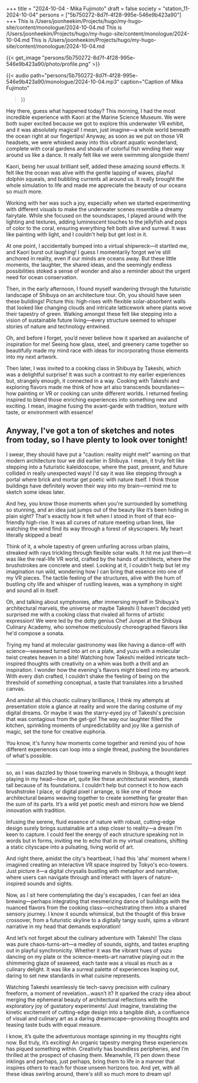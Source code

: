 +++
title = "2024-10-04 - Mika Fujimoto"
draft = false
society = "station_11-2024-10-04"
persons = ["5b750272-8d7f-4f28-995e-546e9b423a90"]
+++
This is /Users/joonheekim/Projects/hugo/my-hugo-site/content/monologue/2024-10-04.md
This is /Users/joonheekim/Projects/hugo/my-hugo-site/content/monologue/2024-10-04.md
This is /Users/joonheekim/Projects/hugo/my-hugo-site/content/monologue/2024-10-04.md

{{< get_image "persons/5b750272-8d7f-4f28-995e-546e9b423a90/photo/profile.png" >}}


{{< audio
    path="persons/5b750272-8d7f-4f28-995e-546e9b423a90/monologue/2024-10-04.mp3" 
    caption="Caption of Mika Fujimoto"
>}}

Hey there, guess what happened today?
This morning, I had the most incredible experience with Kaori at the Marine Science Museum. We were both super excited because we got to explore this underwater VR exhibit, and it was absolutely magical! I mean, just imagine—a whole world beneath the ocean right at our fingertips! Anyway, as soon as we put on those VR headsets, we were whisked away into this vibrant aquatic wonderland, complete with coral gardens and shoals of colorful fish winding their way around us like a dance. It really felt like we were swimming alongside them! 

Kaori, being her usual brilliant self, added these amazing sound effects. It felt like the ocean was alive with the gentle lapping of waves, playful dolphin squeals, and bubbling currents all around us. It really brought the whole simulation to life and made me appreciate the beauty of our oceans so much more.

Working with her was such a joy, especially when we started experimenting with different visuals to make the underwater scenes resemble a dreamy fairytale. While she focused on the soundscapes, I played around with the lighting and textures, adding luminescent touches to the jellyfish and pops of color to the coral, ensuring everything felt both alive and surreal. It was like painting with light, and I couldn't help but get lost in it.

At one point, I accidentally bumped into a virtual shipwreck—it startled me, and Kaori burst out laughing! I guess I momentarily forgot we're still anchored in reality, even if our minds are oceans away. But these little moments, the laughter, the shared ideas, and the seemingly endless possibilities stoked a sense of wonder and also a reminder about the urgent need for ocean conservation.

Then, in the early afternoon, I found myself wandering through the futuristic landscape of Shibuya on an architecture tour. Oh, you should have seen these buildings! Picture this: high-rises with flexible solar-absorbent walls that looked like changing clouds and intricate latticework where plants wove their tapestry of green. Walking amongst these felt like stepping into a vision of sustainable future living—every structure seemed to whisper stories of nature and technology entwined.

Oh, and before I forget, you’d never believe how it sparked an avalanche of inspiration for me! Seeing how glass, steel, and greenery came together so beautifully made my mind race with ideas for incorporating those elements into my next artwork. 

Then later, I was invited to a cooking class in Shibuya by Takeshi, which was a delightful surprise! It was such a contrast to my earlier experiences but, strangely enough, it connected in a way. Cooking with Takeshi and exploring flavors made me think of how art also transcends boundaries—how painting or VR or cooking can unite different worlds. I returned feeling inspired to blend those enriching experiences into something new and exciting. I mean, imagine fusing the avant-garde with tradition, texture with taste, or environment with essence! 

Anyway, I've got a ton of sketches and notes from today, so I have plenty to look over tonight!
 ---

I swear, they should have put a "caution: reality might melt" warning on that modern architecture tour we did earlier in Shibuya. I mean, it truly felt like stepping into a futuristic kaleidoscope, where the past, present, and future collided in really unexpected ways! I'd say it was like stepping through a portal where brick and mortar get poetic with nature itself. I think those buildings have definitely woven their way into my brain—remind me to sketch some ideas later.

And hey, you know those moments when you're surrounded by something so stunning, and an idea just jumps out of the beauty like it’s been hiding in plain sight? That's exactly how it felt when I stood in front of that eco-friendly high-rise. It was all curves of nature meeting urban lines, like watching the wind find its way through a forest of skyscrapers. My heart literally skipped a beat! 

Think of it, a whole tapestry of green unfurling across urban plains, streaked with rays trickling through flexible solar walls. It hit me just then—it was like the real-life VR world, crafted by the hands of architects, where the brushstrokes are concrete and steel. Looking at it, I couldn't help but let my imagination run wild, wondering how I can bring that essence into one of my VR pieces. The tactile feeling of the structures, alive with the hum of bustling city life and whisper of rustling leaves, was a symphony in sight and sound all in itself.

Oh, and talking about symphonies, after immersing myself in Shibuya's architectural marvels, the universe or maybe Takeshi (I haven't decided yet) surprised me with a cooking class that rivaled all forms of artistic expression! We were led by the dotty genius Chef Junpei at the Shibuya Culinary Academy, who somehow meticulously choreographed flavors like he'd compose a sonata. 

Trying my hand at molecular gastronomy was like having a dance-off with science—seaweed turned into art on a plate, and yuzu with a molecular twist creates heaven in a bite! Watching how Takeshi melded intricate tech-inspired thoughts with creativity on a whim was both a thrill and an inspiration. I wonder how the evening's flavors might bleed into my artwork. With every dish crafted, I couldn’t shake the feeling of being on the threshold of something conceptual, a taste that translates into a brushed canvas.

And amidst all this chaotic culinary brilliance, I think my attempts at presentation stole a glance at reality and wore the daring costume of my digital dreams. Or maybe it was the starry-eyed joy of Takeshi's precision that was contagious from the get-go! The way our laughter filled the kitchen, sprinkling moments of unpredictability and joy like a garnish of magic, set the tone for creative euphoria.

You know, it's funny how moments come together and remind you of how different experiences can loop into a single thread, pushing the boundaries of what's possible.

---
 so, as I was dazzled by those towering marvels in Shibuya, a thought kept playing in my head—how art, quite like these architectural wonders, stands tall because of its foundations. I couldn’t help but connect it to how each brushstroke I place, or digital pixel I arrange, is like one of those architectural beams weaving together to create something far greater than the sum of its parts. It’s a wild yet poetic mesh and mirrors how we blend innovation with tradition.

Infusing the serene, fluid essence of nature with robust, cutting-edge design surely brings sustainable art a step closer to reality—a dream I’m keen to capture. I could feel the energy of each structure speaking not in words but in forms, inviting me to echo that in my virtual creations, shifting a static cityscape into a pulsating, living world of art.

And right there, amidst the city's heartbeat, I had this 'aha' moment where I imagined creating an interactive VR space inspired by Tokyo's eco-towers. Just picture it—a digital chrysalis bustling with metaphor and narrative, where users can navigate through and interact with layers of nature-inspired sounds and sights.

Now, as I sit here contemplating the day's escapades, I can feel an idea brewing—perhaps integrating that mesmerizing dance of buildings with the nuanced flavors from the cooking class—orchestrating them into a shared sensory journey. I know it sounds whimsical, but the thought of this brave crossover, from a futuristic skyline to a digitally tangy sushi, spins a vibrant narrative in my head that demands exploration!

And let’s not forget about the culinary adventure with Takeshi! The class was pure chaos-turns-art—a medley of sounds, sights, and tastes erupting out in playful synchronicity. Whether it was the vibrant hues of yuzu dancing on my plate or the science-meets-art narrative playing out in the shimmering glaze of seaweed, each taste was a visual as much as a culinary delight. It was like a surreal palette of experiences leaping out, daring to set new standards in what cuisine represents.

Watching Takeshi seamlessly tie tech-savvy precision with culinary freeform, a moment of revelation...wasn’t it? It sparked the crazy idea about merging the ephemeral beauty of architectural reflections with the exploratory joy of gustatory experiments! Just imagine, translating the kinetic excitement of cutting-edge design into a tangible dish, a confluence of visual and culinary art as a daring dreamscape—provoking thoughts and teasing taste buds with equal measure.

I know, it’s quite the adventurous montage spinning in my thoughts right now. But truly, it’s exciting! An organic tapestry merging these experiences has piqued something within. Creativity has boundless peripheries, and I’m thrilled at the prospect of chasing them. Meanwhile, I’ll pen down these inklings and perhaps, just perhaps, bring them to life in a manner that inspires others to reach for those unseen horizons too.
And yet, with all these ideas swirling around, there's still so much more to dream up!
